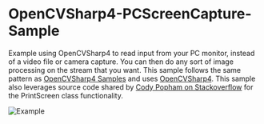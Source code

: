 # OpenCVSharp4-PCScreenCapture-Sample
Example using OpenCVSharp4 to read input from your PC monitor, instead of a video file or camera capture. You can then do any sort of image processing on the stream that you want. This sample follows the same pattern as [OpenCVSharp4 Samples](https://github.com/shimat/opencvsharp_samples/tree/6f36757252ac80310bcb39b9e607720317cc740c) and uses [OpenCVSharp4](https://github.com/shimat/opencvsharp). This sample also leverages source code shared by [Cody Popham on Stackoverflow](https://stackoverflow.com/questions/39760371/can-i-screenshot-or-printscreen-with-a-console-application-without-excess-refere) for the PrintScreen class functionality. 

![Example](https://i.imgur.com/I9AyJJM.png)
